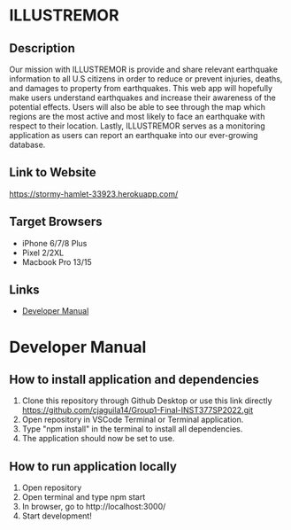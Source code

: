 # ILLUSTREMOR
## Description
Our mission with ILLUSTREMOR is provide and share relevant earthquake information to all U.S citizens in order to reduce or prevent injuries, deaths, and damages to property from earthquakes. This web app will hopefully make users understand earthquakes and increase their awareness of the potential effects. Users will also be able to see through the map which regions are the most active and most likely to face an earthquake with respect to their location. Lastly, ILLUSTREMOR serves as a monitoring application as users can report an earthquake into our ever-growing database.

## Link to Website
https://stormy-hamlet-33923.herokuapp.com/

## Target Browsers 
* iPhone 6/7/8 Plus
* Pixel 2/2XL
* Macbook Pro 13/15

## Links
* [Developer Manual](https://github.com/cjaguila14/Group1-Final-INST377SP2022/edit/main/README.md#developer-manual)



# Developer Manual
## How to install application and dependencies
1. Clone this repository through Github Desktop or use this link directly https://github.com/cjaguila14/Group1-Final-INST377SP2022.git
2. Open repository in VSCode Terminal or Terminal application.
3. Type "npm install" in the terminal to install all dependencies.
4. The application should now be set to use.

## How to run application locally
1. Open repository
2. Open terminal and type npm start
3. In browser, go to http://localhost:3000/ 
4. Start development!
